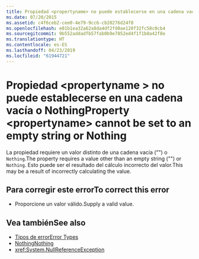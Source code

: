 ```yaml
---
title: Propiedad <propertyname> no puede establecerse en una cadena vacía o Nothing
ms.date: 07/20/2015
ms.assetid: c4f6ceb2-cee0-4e79-9cc6-cb20276d24f8
ms.openlocfilehash: e01b1ea32a62a8da4df2fd0ae120f32fc58c0cb4
ms.sourcegitcommit: 9b552addadfb57fab0b9e7852ed4f1f1b8a42f8e
ms.translationtype: HT
ms.contentlocale: es-ES
ms.lasthandoff: 04/23/2019
ms.locfileid: "61944721"
---
```

# <a name="property-propertyname-cannot-be-set-to-an-empty-string-or-nothing"></a><span data-ttu-id="5ea26-102">Propiedad \<propertyname > no puede establecerse en una cadena vacía o Nothing</span><span class="sxs-lookup"><span data-stu-id="5ea26-102">Property \<propertyname> cannot be set to an empty string or Nothing</span></span>
<span data-ttu-id="5ea26-103">La propiedad requiere un valor distinto de una cadena vacía ("") o `Nothing`.</span><span class="sxs-lookup"><span data-stu-id="5ea26-103">The property requires a value other than an empty string ("") or `Nothing`.</span></span> <span data-ttu-id="5ea26-104">Esto puede ser el resultado del cálculo incorrecto del valor.</span><span class="sxs-lookup"><span data-stu-id="5ea26-104">This may be a result of incorrectly calculating the value.</span></span>  
  
## <a name="to-correct-this-error"></a><span data-ttu-id="5ea26-105">Para corregir este error</span><span class="sxs-lookup"><span data-stu-id="5ea26-105">To correct this error</span></span>  
  
- <span data-ttu-id="5ea26-106">Proporcione un valor válido.</span><span class="sxs-lookup"><span data-stu-id="5ea26-106">Supply a valid value.</span></span>  
  
## <a name="see-also"></a><span data-ttu-id="5ea26-107">Vea también</span><span class="sxs-lookup"><span data-stu-id="5ea26-107">See also</span></span>

- [<span data-ttu-id="5ea26-108">Tipos de error</span><span class="sxs-lookup"><span data-stu-id="5ea26-108">Error Types</span></span>](../../visual-basic/programming-guide/language-features/error-types.md)
- [<span data-ttu-id="5ea26-109">Nothing</span><span class="sxs-lookup"><span data-stu-id="5ea26-109">Nothing</span></span>](../../visual-basic/language-reference/nothing.md)
- <xref:System.NullReferenceException>
